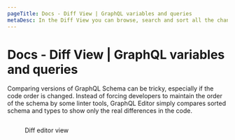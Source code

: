 ```yaml
---
pageTitle: Docs - Diff View | GraphQL variables and queries
metaDesc: In the Diff View you can browse, search and sort all the changes made to the GraphQL variables and schema. Monitor the differences regardless of linting.
---
```


# Docs - Diff View | GraphQL variables and queries

Comparing versions of GraphQL Schema can be tricky, especially if the code order is changed. Instead of forcing developers to maintain the order of the schema by some linter tools, GraphQL Editor simply compares sorted schema and types to show only the real differences in the code.

<figure><img src="../../.gitbook/assets/image (7).png" alt=""><figcaption><p>Diff editor view</p></figcaption></figure>

